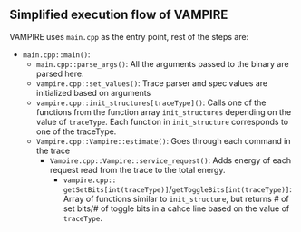 ## Simplified execution flow of VAMPIRE
VAMPIRE uses `main.cpp` as the entry point, rest of the steps are:  
* `main.cpp::main()`:  
  * `main.cpp::parse_args()`: All the arguments passed to the binary are parsed here.  
  * `vampire.cpp::set_values()`: Trace parser and spec values are initialized based on arguments  
  * `vampire.cpp::init_structures[traceType]()`: Calls one of the functions from the function array `init_structures` depending on the value of `traceType`. Each function in `init_structure` corresponds to one of the traceType.  
  * `Vampire.cpp::Vampire::estimate()`: Goes through each command in the trace  
    * `Vampire.cpp::Vampire::service_request()`: Adds energy of each request read from the trace to the total energy.  
      * `vampire.cpp::` `getSetBits[int(traceType)]`/`getToggleBits[int(traceType)]`: Array of functions similar to `init_structure`, but returns # of set bits/# of toggle bits in a cahce line based on the value of `traceType`.
